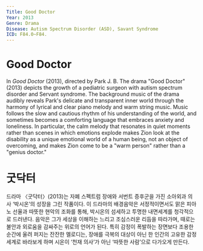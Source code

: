 ```yaml
---
Title: Good Doctor
Year: 2013
Genre: Drama
Disease: Autism Spectrum Disorder (ASD), Savant Syndrome
ICD: F84.0~F84.
---
```

# Good Doctor

In *Good Doctor* (2013), directed by Park J. B. The drama "Good Doctor" (2013) depicts the growth of a pediatric surgeon with autism spectrum disorder and Servant syndrome. The background music of the drama audibly reveals Park's delicate and transparent inner world through the harmony of lyrical and clear piano melody and warm string music. Music follows the slow and cautious rhythm of his understanding of the world, and sometimes becomes a comforting language that embraces anxiety and loneliness. In particular, the calm melody that resonates in quiet moments rather than scenes in which emotions explode makes Zion look at the disability as a unique emotional world of a human being, not an object of overcoming, and makes Zion come to be a "warm person" rather than a "genius doctor."

# 굿닥터

드라마 〈굿닥터〉(2013)는 자폐 스펙트럼 장애와 서번트 증후군을 가진 소아외과 의사 ‘박시온’의 성장을 그린 작품이다. 이 드라마의 배경음악은 서정적이면서도 맑은 피아노 선율과 따뜻한 현악의 조화를 통해, 박시온의 섬세하고 투명한 내면세계를 청각적으로 드러낸다. 음악은 그가 세상을 이해하는 느리고 조심스러운 리듬을 따라가며, 때로는 불안과 외로움을 감싸주는 위로의 언어가 된다. 특히 감정이 폭발하는 장면보다 조용한 순간에 울려 퍼지는 잔잔한 멜로디는, 장애를 극복의 대상이 아닌 한 인간의 고유한 감정 세계로 바라보게 하며 시온이 ‘천재 의사’가 아닌 ‘따뜻한 사람’으로 다가오게 만든다.

